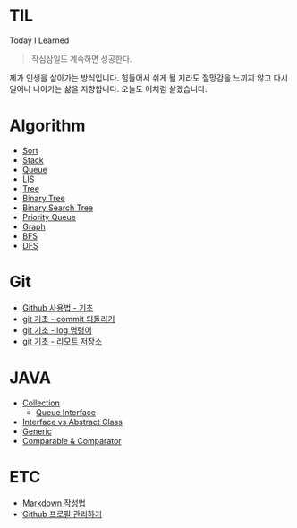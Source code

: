 # TIL
Today I Learned

> 작심삼일도 계속하면 성공한다.

제가 인생을 살아가는 방식입니다. 힘들어서 쉬게 될 지라도 절망감을 느끼지 않고 다시 일어나 나아가는 삶을 지향합니다. 오늘도 이처럼 살겠습니다.

# Algorithm
- [Sort](./Algorithm/sort.md)
- [Stack](./Algorithm/stack.md)
- [Queue](./Algorithm/queue.md)
- [LIS](./Algorithm/LIS.md)
- [Tree](./Algorithm/tree.md)
- [Binary Tree](./Algorithm/binary_tree.md)
- [Binary Search Tree](./Algorithm/binary_search_tree.md)
- [Priority Queue](./Algorithm/priority_queue.md)
- [Graph](./Algorithm/graph.md)
- [BFS](./Algorithm/bfs.md)
- [DFS](./Algorithm/dfs.md)

# Git
- [Github 사용법 - 기초](./Git/github_Foundation.md)
- [git 기초 - commit 되돌리기](./Git/github_커밋되돌리기.md)
- [git 기초 - log 명령어](./Git/git_log.md)
- [git 기초 - 리모트 저장소](./Git/git_remote.md)

# JAVA
- [Collection](./JAVA/collection.md)
    + [Queue Interface](./JAVA/queue-interface.md)
- [Interface vs Abstract Class](./JAVA/interface-vs-abstract-class.md)
- [Generic](./JAVA/generic.md)
- [Comparable & Comparator](./JAVA/Comparable-Comparator)

# ETC
- [Markdown 작성법](./ETC/markdown.md)
- [Github 프로필 관리하기](./ETC/Github-profile-setting.md)